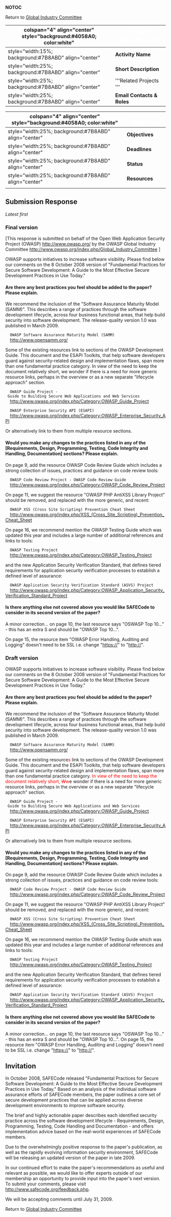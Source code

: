 __NOTOC__

Return to [Global Industry
Committee](Global_Industry_Committee "wikilink")

| colspan="4" align="center" style="background:\#4058A0; color:white" | <font color="white">**ACTIVITY IDENTIFICATION** |
| ------------------------------------------------------------------- | ----------------------------------------------- |
| style="width:15%; background:\#7B8ABD" align="center"               | **Activity Name**                               |
| style="width:25%; background:\#7B8ABD" align="center"               | **Short Description**                           |
| style="width:25%; background:\#7B8ABD" align="center"               | '''Related Projects '''                         |
| style="width:25%; background:\#7B8ABD" align="center"               | **Email Contacts & Roles**                      |

| colspan="4" align="center" style="background:\#4058A0; color:white" | <font color="white">**ACTIVITY SPECIFICS** |
| ------------------------------------------------------------------- | ------------------------------------------ |
| style="width:25%; background:\#7B8ABD" align="center"               | **Objectives**                             |
| style="width:25%; background:\#7B8ABD" align="center"               | **Deadlines**                              |
| style="width:25%; background:\#7B8ABD" align="center"               | **Status**                                 |
| style="width:25%; background:\#7B8ABD" align="center"               | **Resources**                              |
|                                                                     |                                            |

## Submission Response

*Latest first*

### Final version

\[This response is submitted on behalf of the Open Web Application
Security Project (OWASP) <http://www.owasp.org/> by the OWASP Global
Industry Committee
<http://www.owasp.org/index.php/Global_Industry_Committee> \]

OWASP supports initiatives to increase software visibility. Please find
below our comments on the 8 October 2008 version of "Fundamental
Practices for Secure Software Development: A Guide to the Most Effective
Secure Development Practices in Use Today."

#### Are there any best practices you feel should be added to the paper? Please explain.

We recommend the inclusion of the "Software Assurance Maturity Model
(SAMM)". This describes a range of practices through the software
development lifecycle, across four business functional areas, that help
build security into software development. The release-quality version
1.0 was published in March 2009.

`  OWASP Software Assurance Maturity Model (SAMM)`
`  `<http://www.opensamm.org/>

Some of the existing resources link to sections of the OWASP Development
Guide. This document and the ESAPI Toolkits, that help software
developers guard against security-related design and implementation
flaws, span more than one fundamental practice category. In view of the
need to keep the document relatively short, we wonder if there is a need
for more generic resource links, perhaps in the overview or as a new
separate "lifecycle approach" section.

`  OWASP Guide Project - Guide to Building Secure Web Applications and Web Services`
`  `<http://www.owasp.org/index.php/Category:OWASP_Guide_Project>

`  OWASP Enterprise Security API (ESAPI)`
`  `<http://www.owasp.org/index.php/Category:OWASP_Enterprise_Security_API>`  `

Or alternatively link to them from multiple resource sections.

#### Would you make any changes to the practices listed in any of the \[Requirements, Design, Programming, Testing, Code Integrity and Handling, Documentation\] sections? Please explain.

On page 9, add the resource OWASP Code Review Guide which includes a
strong collection of issues, practices and guidance on code review
tools:

`  OWASP Code Review Project - OWASP Code Review Guide`
`  `<http://www.owasp.org/index.php/Category:OWASP_Code_Review_Project>

On page 11, we suggest the resource "OWASP PHP AntiXSS Library Project"
should be removed, and replaced with the more generic, and recent:

`  OWASP XSS (Cross Site Scripting) Prevention Cheat Sheet`
`  `<http://www.owasp.org/index.php/XSS_(Cross_Site_Scripting)_Prevention_Cheat_Sheet>

On page 16, we recommend mention the OWASP Testing Guide which was
updated this year and includes a large number of additional references
and links to tools:

`  OWASP Testing Project`
`  `<http://www.owasp.org/index.php/Category:OWASP_Testing_Project>

and the new Application Security Verification Standard, that defines
tiered requirements for application security verification processes to
establish a defined level of assurance:

`  OWASP Application Security Verification Standard (ASVS) Project`
`  `<http://www.owasp.org/index.php/Category:OWASP_Application_Security_Verification_Standard_Project>

#### Is there anything else not covered above you would like SAFECode to consider in its second version of the paper?

A minor correction... on page 10, the last resource says "OSWASP Top
10..." - this has an extra S and should be "OWASP Top 10...".

On page 15, the resource item "OWASP Error Handling, Auditing and
Logging" doesn't need to be SSL i.e. change "<https://>" to "<http://>".

### Draft version

OWASP supports initiatives to increase software visibility. Please find
below our comments on the 8 October 2008 version of "Fundamental
Practices for Secure Software Development: A Guide to the Most Effective
Secure Development Practices in Use Today."

#### Are there any best practices you feel should be added to the paper? Please explain.

We recommend the inclusion of the "Software Assurance Maturity Model
(SAMM)". This describes a range of practices through the software
development lifecycle, across four business functional areas, that help
build security into software development. The release-quality version
1.0 was published in March 2009.

`  OWASP Software Assurance Maturity Model (SAMM)`
`  `<http://www.opensamm.org/>

Some of the existing resource<font color="red">s</font> link to sections
of the OWASP Development Guide. This document and the ESAPI Toolkits,
that help software developers guard against security-related design and
implementation flaws, span more than one fundamental practice category.
<font color="red">In view of the need to keep the document relatively
short, ~~W~~w</font>e wonder if there is a need for more generic
resource links, perhaps in the overview or as a new separate "lifecycle
approach" section.

`  OWASP Guide Project - Guide to Building Secure Web Applications and Web Services`
`  `<http://www.owasp.org/index.php/Category:OWASP_Guide_Project>

`  OWASP Enterprise Security API (ESAPI)`
`  `<http://www.owasp.org/index.php/Category:OWASP_Enterprise_Security_API>`  `

Or alternatively link to them from multiple resource sections.

#### Would you make any changes to the practices listed in any of the \[Requirements, Design, Programming, Testing, Code Integrity and Handling, Documentation\] sections? Please explain.

On page 9, add the resource OWASP Code Review Guide which includes a
strong collection of issues, practices and guidance on code review
tools:

`  OWASP Code Review Project - OWASP Code Review Guide`
`  `<http://www.owasp.org/index.php/Category:OWASP_Code_Review_Project>

On page 11, we suggest the resource "OWASP PHP AntiXSS Library Project"
should be removed, and replaced with the more generic, and recent:

`  OWASP XSS (Cross Site Scripting) Prevention Cheat Sheet`
`  `<http://www.owasp.org/index.php/XSS_(Cross_Site_Scripting)_Prevention_Cheat_Sheet>

On page 16, we recommend mention the OWASP Testing Guide which was
updated this year and includes a large number of additional references
and links to tools:

`  OWASP Testing Project`
`  `<http://www.owasp.org/index.php/Category:OWASP_Testing_Project>

and the new Application Security Verification Standard, that defines
tiered requirements for application security verification processes to
establish a defined level of assurance:

`  OWASP Application Security Verification Standard (ASVS) Project`
`  `<http://www.owasp.org/index.php/Category:OWASP_Application_Security_Verification_Standard_Project>

#### Is there anything else not covered above you would like SAFECode to consider in its second version of the paper?

A minor correction... on page 10, the last resource says "OSWASP Top
10..." - this has an extra S and should be "OWASP Top 10...". On page
15, the resource item "OWASP Error Handling, Auditing and Logging"
doesn't need to be SSL i.e. change "<https://>" to "<http://>".

## Invitation

In October 2008, SAFECode released "Fundamental Practices for Secure
Software Development: A Guide to the Most Effective Secure Development
Practices in Use Today." Based on an analysis of the individual software
assurance efforts of SAFECode members, the paper outlines a core set of
secure development practices that can be applied across diverse
development environments to improve software security.

The brief and highly actionable paper describes each identified security
practice across the software development lifecycle - Requirements,
Design, Programming, Testing, Code Handling and Documentation - and
offers implementation advice based on the real-world experiences of
SAFECode members.

Due to the overwhelmingly positive response to the paper's publication,
as well as the rapidly evolving information security environment,
SAFECode will be releasing an updated version of the paper in late 2009.

In our continued effort to make the paper's recommendations as useful
and relevant as possible, we would like to offer experts outside of our
membership an opportunity to provide input into the paper's next
version. To submit your comments, please visit
<http://www.safecode.org/feedback.php>.

We will be accepting comments until July 31, 2009.

Return to [Global Industry
Committee](Global_Industry_Committee "wikilink")
